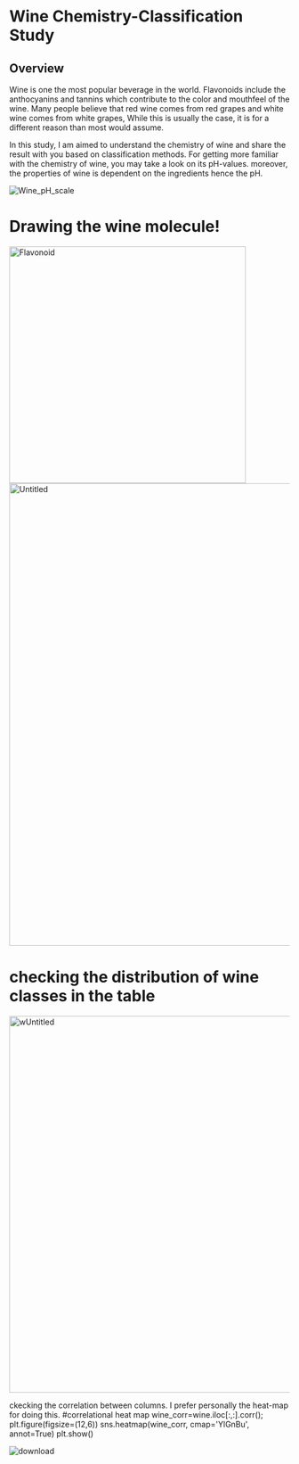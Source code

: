 # Wine Chemistry-Classification Study
## Overview
Wine is one the most popular beverage in the world. Flavonoids include the anthocyanins and tannins which contribute to the color and mouthfeel of the wine. Many people believe that red wine comes from red grapes and white wine comes from white grapes, While this is usually the case, it is for a different reason than most would assume.

In this study, I am aimed to understand the chemistry of wine and share the result with you based on classification methods. For getting more familiar with the chemistry of wine, you may take a look on its pH-values. moreover, the properties of wine is dependent on the ingredients hence the pH.



![Wine_pH_scale](https://user-images.githubusercontent.com/64262003/113576525-014ee680-9620-11eb-9e43-5a94bf3fe52c.png)

# Drawing the wine molecule!
<img width="425" alt="Flavonoid" src="https://user-images.githubusercontent.com/64262003/113578025-78857a00-9622-11eb-838b-988412461778.png">


<img width="830" alt="Untitled" src="https://user-images.githubusercontent.com/64262003/113577459-97374100-9621-11eb-88a5-6135e913cd82.png">



# checking the distribution of wine classes in the table
<img width="676" alt="wUntitled" src="https://user-images.githubusercontent.com/64262003/113578347-f5185880-9622-11eb-9d68-e3ad8599c38a.png">

    
ckecking the correlation between columns. I prefer personally the heat-map for doing this.
#correlational heat map
wine_corr=wine.iloc[:,:].corr();
plt.figure(figsize=(12,6))
sns.heatmap(wine_corr, cmap='YlGnBu', annot=True)
    plt.show()
    
![download](https://user-images.githubusercontent.com/64262003/113577826-2cd2d080-9622-11eb-933d-52049a086dc6.png)

